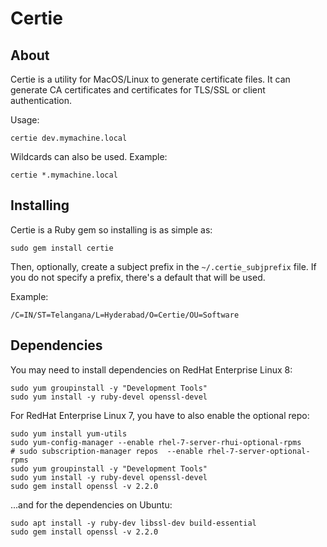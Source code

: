 # Certie

## About

Certie is a utility for MacOS/Linux to generate certificate files. It can generate CA certificates and certificates for 
TLS/SSL or 
client authentication.

Usage:
```
certie dev.mymachine.local
```

Wildcards can also be used. Example:
```
certie *.mymachine.local
```

## Installing

Certie is a Ruby gem so installing is as simple as:
```
sudo gem install certie
```

Then, optionally, create a subject prefix in the `~/.certie_subjprefix` file. If you do not specify a prefix, there's a 
default that will be used.

Example:
```
/C=IN/ST=Telangana/L=Hyderabad/O=Certie/OU=Software
```

## Dependencies

You may need to install dependencies on RedHat Enterprise Linux 8:
```
sudo yum groupinstall -y "Development Tools"
sudo yum install -y ruby-devel openssl-devel
```

For RedHat Enterprise Linux 7, you have to also enable the optional repo:
```
sudo yum install yum-utils
sudo yum-config-manager --enable rhel-7-server-rhui-optional-rpms
# sudo subscription-manager repos  --enable rhel-7-server-optional-rpms
sudo yum groupinstall -y "Development Tools"
sudo yum install -y ruby-devel openssl-devel
sudo gem install openssl -v 2.2.0
```

...and for the dependencies on Ubuntu:
```
sudo apt install -y ruby-dev libssl-dev build-essential
sudo gem install openssl -v 2.2.0
```
